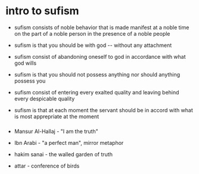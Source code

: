 # intro to sufism

- sufism consists of noble behavior that is made manifest at a noble time on the
  part of a noble person in the presence of a noble people

- sufism is that you should be with god -- without any attachment 

- sufism consist of abandoning oneself to god in accordance with what god wills

- sufism is that you should not possess anything nor should anything possess you

- sufism consist of entering every exalted quality and leaving behind every despicable quality

- sufism is that at each moment the servant should be in accord with what is most apprepriate at the moment




### 

- Mansur Al-Hallaj - "I am the truth"

- Ibn Arabi - "a perfect man", mirror metaphor

- hakim sanai - the walled garden of truth

- attar - conference of birds
